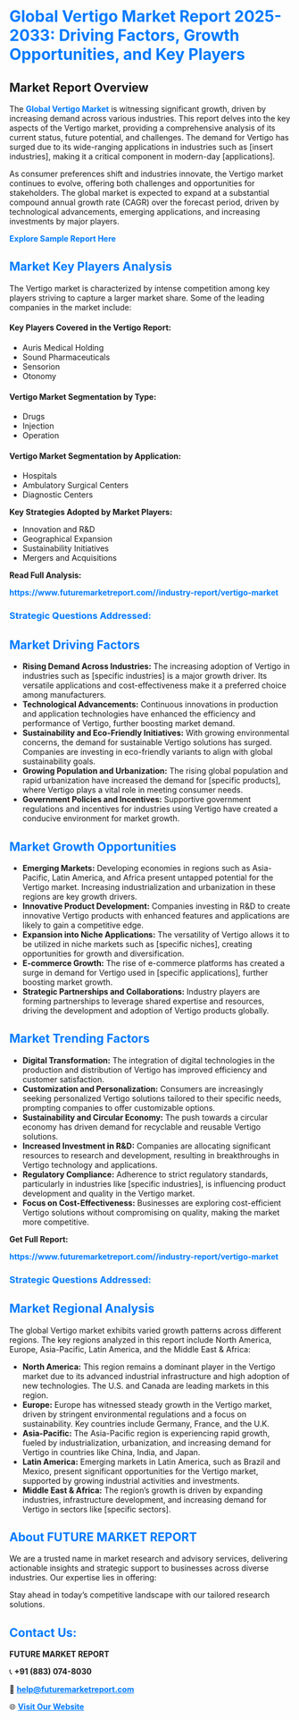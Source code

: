 <h1 style="color: #007BFF;">Global Vertigo Market Report 2025-2033: Driving Factors, Growth Opportunities, and Key Players</h1>

<section id="overview">
<h2>Market Report Overview</h2>
<p>The <a href="https://www.futuremarketreport.com//industry-report/vertigo-market" style="color: #007BFF; text-decoration: none;"><strong>Global Vertigo Market</strong></a> is witnessing significant growth, driven by increasing demand across various industries. This report delves into the key aspects of the Vertigo market, providing a comprehensive analysis of its current status, future potential, and challenges. The demand for Vertigo has surged due to its wide-ranging applications in industries such as [insert industries], making it a critical component in modern-day [applications].</p>
<p>As consumer preferences shift and industries innovate, the Vertigo market continues to evolve, offering both challenges and opportunities for stakeholders. The global market is expected to expand at a substantial compound annual growth rate (CAGR) over the forecast period, driven by technological advancements, emerging applications, and increasing investments by major players.</p>
</section>

<section id="overview">
<p><a href="https://www.futuremarketreport.com//request-sample/reportId=82818" style="color: #007BFF; text-decoration: none;"><strong>Explore Sample Report Here</strong></a></p>
</section>

<section id="key-players">
<h2 style="color: #007BFF;">Market Key Players Analysis</h2>
<p>The Vertigo market is characterized by intense competition among key players striving to capture a larger market share. Some of the leading companies in the market include:</p>
<h4>Key Players Covered in the Vertigo Report:</h4>
<ul><li>Auris Medical Holding</li><li>Sound Pharmaceuticals</li><li>Sensorion</li><li>Otonomy</li></ul>
<h4>Vertigo Market Segmentation by Type:</h4>
<ul><li>Drugs</li><li>Injection</li><li>Operation</li></ul>

<h4>Vertigo Market Segmentation by Application:</h4>
<ul><li>Hospitals</li><li>Ambulatory Surgical Centers</li><li>Diagnostic Centers</li></ul>
<p><strong>Key Strategies Adopted by Market Players:</strong></p>
<ul>
<li>Innovation and R&D</li>
<li>Geographical Expansion</li>
<li>Sustainability Initiatives</li>
<li>Mergers and Acquisitions</li>
</ul>
</section>

<section>
<p><strong>Read Full Analysis: </strong></p><a href="https://www.futuremarketreport.com//industry-report/vertigo-market" style="color: #007BFF; text-decoration: none;"><strong>https://www.futuremarketreport.com//industry-report/vertigo-market</strong></a>
<h3 style="color: #007BFF;">Strategic Questions Addressed:</h3>
</section>

<section id="driving-factors">
<h2 style="color: #007BFF;">Market Driving Factors</h2>
<ul>
<li><strong>Rising Demand Across Industries:</strong> The increasing adoption of Vertigo in industries such as [specific industries] is a major growth driver. Its versatile applications and cost-effectiveness make it a preferred choice among manufacturers.</li>
<li><strong>Technological Advancements:</strong> Continuous innovations in production and application technologies have enhanced the efficiency and performance of Vertigo, further boosting market demand.</li>
<li><strong>Sustainability and Eco-Friendly Initiatives:</strong> With growing environmental concerns, the demand for sustainable Vertigo solutions has surged. Companies are investing in eco-friendly variants to align with global sustainability goals.</li>
<li><strong>Growing Population and Urbanization:</strong> The rising global population and rapid urbanization have increased the demand for [specific products], where Vertigo plays a vital role in meeting consumer needs.</li>
<li><strong>Government Policies and Incentives:</strong> Supportive government regulations and incentives for industries using Vertigo have created a conducive environment for market growth.</li>
</ul>
</section>

<section id="growth-opportunities">
<h2 style="color: #007BFF;">Market Growth Opportunities</h2>
<ul>
<li><strong>Emerging Markets:</strong> Developing economies in regions such as Asia-Pacific, Latin America, and Africa present untapped potential for the Vertigo market. Increasing industrialization and urbanization in these regions are key growth drivers.</li>
<li><strong>Innovative Product Development:</strong> Companies investing in R&D to create innovative Vertigo products with enhanced features and applications are likely to gain a competitive edge.</li>
<li><strong>Expansion into Niche Applications:</strong> The versatility of Vertigo allows it to be utilized in niche markets such as [specific niches], creating opportunities for growth and diversification.</li>
<li><strong>E-commerce Growth:</strong> The rise of e-commerce platforms has created a surge in demand for Vertigo used in [specific applications], further boosting market growth.</li>
<li><strong>Strategic Partnerships and Collaborations:</strong> Industry players are forming partnerships to leverage shared expertise and resources, driving the development and adoption of Vertigo products globally.</li>
</ul>
</section>

<section id="trending-factors">
<h2 style="color: #007BFF;">Market Trending Factors</h2>
<ul>
<li><strong>Digital Transformation:</strong> The integration of digital technologies in the production and distribution of Vertigo has improved efficiency and customer satisfaction.</li>
<li><strong>Customization and Personalization:</strong> Consumers are increasingly seeking personalized Vertigo solutions tailored to their specific needs, prompting companies to offer customizable options.</li>
<li><strong>Sustainability and Circular Economy:</strong> The push towards a circular economy has driven demand for recyclable and reusable Vertigo solutions.</li>
<li><strong>Increased Investment in R&D:</strong> Companies are allocating significant resources to research and development, resulting in breakthroughs in Vertigo technology and applications.</li>
<li><strong>Regulatory Compliance:</strong> Adherence to strict regulatory standards, particularly in industries like [specific industries], is influencing product development and quality in the Vertigo market.</li>
<li><strong>Focus on Cost-Effectiveness:</strong> Businesses are exploring cost-efficient Vertigo solutions without compromising on quality, making the market more competitive.</li>
</ul>
</section>

<section>
<p><strong>Get Full Report: </strong></p><a href="https://www.futuremarketreport.com//industry-report/vertigo-market" style="color: #007BFF; text-decoration: none;"><strong>https://www.futuremarketreport.com//industry-report/vertigo-market</strong></a>
<h3 style="color: #007BFF;">Strategic Questions Addressed:</h3>
</section>


<section id="regional-analysis">
<h2 style="color: #007BFF;">Market Regional Analysis</h2>
<p>The global Vertigo market exhibits varied growth patterns across different regions. The key regions analyzed in this report include North America, Europe, Asia-Pacific, Latin America, and the Middle East & Africa:</p>
<ul>
<li><strong>North America:</strong> This region remains a dominant player in the Vertigo market due to its advanced industrial infrastructure and high adoption of new technologies. The U.S. and Canada are leading markets in this region.</li>
<li><strong>Europe:</strong> Europe has witnessed steady growth in the Vertigo market, driven by stringent environmental regulations and a focus on sustainability. Key countries include Germany, France, and the U.K.</li>
<li><strong>Asia-Pacific:</strong> The Asia-Pacific region is experiencing rapid growth, fueled by industrialization, urbanization, and increasing demand for Vertigo in countries like China, India, and Japan.</li>
<li><strong>Latin America:</strong> Emerging markets in Latin America, such as Brazil and Mexico, present significant opportunities for the Vertigo market, supported by growing industrial activities and investments.</li>
<li><strong>Middle East & Africa:</strong> The region’s growth is driven by expanding industries, infrastructure development, and increasing demand for Vertigo in sectors like [specific sectors].</li>
</ul>
</section>

<footer>
<h2 style="color: #007BFF;">About FUTURE MARKET REPORT</h2>
<p>We are a trusted name in market research and advisory services, delivering actionable insights and strategic support to businesses across diverse industries. Our expertise lies in offering:</p>

<p>Stay ahead in today’s competitive landscape with our tailored research solutions.</p>

<h2 style="color: #007BFF;">Contact Us:</h2>
<p><strong>FUTURE MARKET REPORT</strong></p>
<p>📞 <strong>+91 (883) 074-8030</strong></p>
<p>📧 <strong><a href="mailto:help@futuremarketreport.com" style="color: #007BFF;">help@futuremarketreport.com</a></strong></p>
<p>🌐 <strong><a href="https://www.futuremarketreport.com/" style="color: #007BFF;">Visit Our Website</a></strong></p>
</footer>